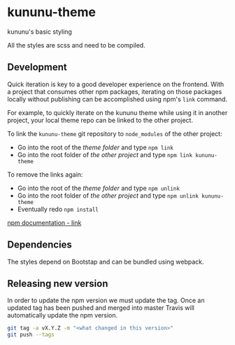 # kununu-theme

kununu's basic styling

All the styles are scss and need to be compiled.

## Development

Quick iteration is key to a good developer experience on the frontend. With a project that consumes other npm packages, iterating on those packages locally without publishing can be accomplished using npm's `link` command.

For example, to quickly iterate on the kununu theme while using it in another project, your local theme repo can be linked to the other project.

To link the `kununu-theme` git repository to `node_modules` of the other project:

* Go into the root of the *theme folder* and type ```npm link```
* Go into the root folder of *the other project* and type ```npm link kununu-theme```

To remove the links again:

* Go into the root of the *theme folder* and type ```npm unlink```
* Go into the root folder of *the other project* and type ```npm unlink kununu-theme```
* Eventually redo ```npm install```

[npm documentation - link](https://docs.npmjs.com/cli/link)

## Dependencies

The styles depend on Bootstap and can be bundled using webpack.

## Releasing new version

In order to update the npm version we must update the tag. Once an updated tag has been pushed and merged into master Travis will automatically update the npm version.

```bash
git tag -a vX.Y.Z -m "<what changed in this version>"
git push --tags
```
